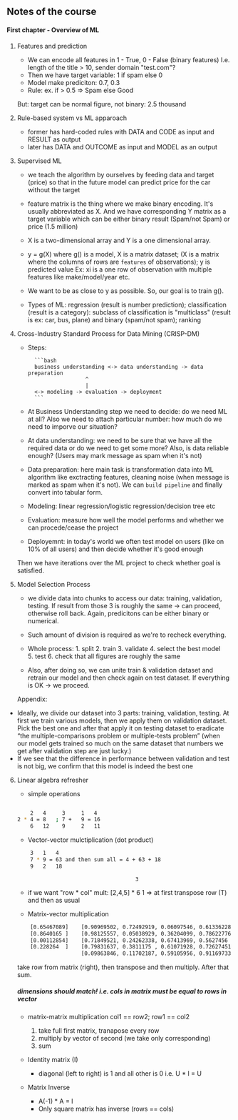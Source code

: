 <h2>Notes of the course</h2>

<h4>First chapter - Overview of ML</h4>

1. Features and prediction

	- We can encode all features in 1 - True, 0 - False (binary features)
		I.e. length of the title > 10, sender domain "test.com"?
	- Then we have target variable: 1 if spam else 0
	- Model make prediciton: 0.7, 0.3
	- Rule: ex.  if > 0.5 => Spam else Good

	But: target can be normal figure, not binary: 2.5 thousand

2. Rule-based system vs ML apparoach
	- former has hard-coded rules with DATA and CODE as input and RESULT as output
	- later has DATA and OUTCOME as input and MODEL as an output

3. Supervised ML
	- we teach the algorithm by ourselves by feeding data and target (price) so that in 
		the future model can predict price for the car without the target
	- feature matrix is the thing where we make binary encoding. It's usually
		abbreviated as X. And we have corresponding Y matrix as a target variable
		which can be either binary result (Spam/not Spam) or price (1.5 million)
	- X is a two-dimensional array and Y is a one dimensional array.
	- y = g(X) where g() is a model, X is a matrix dataset; (X is a matrix where the
		columns of rows are `features` of observations); y is predicted value
		Ex: xi is a one row of observation with multiple features like make/model/year etc.
	- We want to be as close to y as possible. So, our goal is to train g().

	- Types of ML: regression (result is number prediction); classification (result is a category): subclass of classification is "multiclass" (result is ex: car, bus, plane) and binary (spam/not spam); ranking

4. Cross-Industry Standard Process for Data Mining (CRISP-DM)
	- Steps: 

			```bash
			business understanding <-> data understanding -> data preparation
							^
							|
			<-> modeling -> evaluation -> deployment
			```

	- At Business Understanding step we need to decide: do we need ML at all? Also
		we need to attach particular number: how much do we need to imporve our
		situation?
	- At data understanding: we need to be sure that we have all the required data or
		do we need to get some more? Also, is data reliable enough? (Users may mark
		message as spam when it's not)
	- Data preparation: here main task is transformation data into ML algorithm like
		exctracting features, cleaning noise (when message is marked as spam when it's not). We can `build pipeline` and finally convert into tabular form.
	- Modeling: linear regression/logistic regression/decision tree etc
	- Evaluation: measure how well the model performs and whether we can procede/cease
		the project
	- Deployemnt: in today's world we often test model on users (like on 10% of all
		users) and then decide whether it's good enough

	Then we have iterations over the ML project to check whether goal is satisfied.

5. Model Selection Process
	- we divide data into chunks to access our data: training, validation, testing.
		If result from those 3 is roughly the same -> can proceed, otherwise roll back.
		Again, predicitons can be either binary or numerical.
	- Such amount of division is required as we're to recheck everything.
	- Whole process: 1. split 2. train 3. validate 4. select the best model<br>
		5. test 6. check that all figures are roughly the same

	- Also, after doing so, we can unite train & validation dataset and retrain our
		model and then check again on test dataset. If everything is OK -> we proceed.

<ul>
	<p>Appendix:</p>
	<li>
		Ideally, we divide our dataset into 3 parts: training, validation, testing. At first we train various models, then we apply them on validation dataset. Pick the best one and after that apply it on testing dataset to eradicate “the multiple-comparisons problem or multiple-tests problem” (when our model gets trained so much on the same dataset that numbers we get after validation step are just lucky.)
	</li>
	<li>
		If we see that the difference in performance between validation and test is not big, we confirm that this model is indeed the best one
	</li>
</ul>

6. Linear algebra refresher
	- simple operations
	```bash
	
		2 	4     3		1	4	
	2 * 4 = 8	; 7 +	9 = 16
		6	12	  9		2   11
	```

	- Vector-vector  mulctiplication (dot product)
	```bash
		3	1	4
		7 *	9 = 63 and then sum all = 4 + 63 + 18
	 	9	2   18
	 ```
	 										3
	- if we want "row * col" mult: [2,4,5] * 6
	 										1
	 	=> at first transpose row (T) and then as usual

	- Matrix-vector multiplication

	```bash
		[0.65467089]    [0.90969502, 0.72492919, 0.06097546, 0.61336228]  
		[0.8640165 ]    [0.98125557, 0.05038929, 0.36204099, 0.78622776]
		[0.00112854]    [0.71849521, 0.24262338, 0.67413969, 0.5627456 ]
		[0.228264  ]    [0.79831637, 0.3811175 , 0.61071928, 0.72627451]
                		[0.09863846, 0.11702187, 0.59105956, 0.91169733]
    ```
	take row from matrix (right), then transpose and then multiply. After that sum.
	<h5>dimensions should match! i.e. cols in matrix must be equal to rows
		in vector
	</h5>

	- matrix-matrix multiplication
	  col1 == row2; row1 == col2
	  1. take full first matrix, tranapose every row
	  2. multiply by vector of second (we take only corresponding)
	  3. sum

	- Identity matrix (I)
		- diagonal (left to right) is 1 and all other is 0
			i.e. U * I = U

	- Matrix Inverse
		- A(-1) * A = I
		- Only square matrix has inverse (rows == cols)












